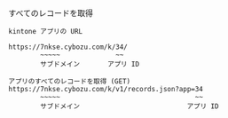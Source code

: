 すべてのレコードを取得

```
kintone アプリの URL

https://7nkse.cybozu.com/k/34/
        ~~~~~              ~~
        サブドメイン       アプリ ID

アプリのすべてのレコードを取得 (GET)
https://7nkse.cybozu.com/k/v1/records.json?app=34
        ~~~~~                                  ~~
        サブドメイン                           アプリ ID
```
